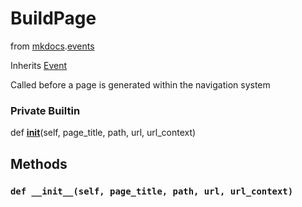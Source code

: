 BuildPage
==========================
from <a href="api/mkdocs">mkdocs</a>.<a href="api/mkdocs/events">events</a>


Inherits <a href="api/mkdocs/events/Event">Event</a>




Called before a page is generated within the navigation system 






### Private Builtin


def [__init__](#def-__init__)(self, page_title, path, url, url_context)







Methods
---------------





### `def __init__(self, page_title, path, url, url_context)`







